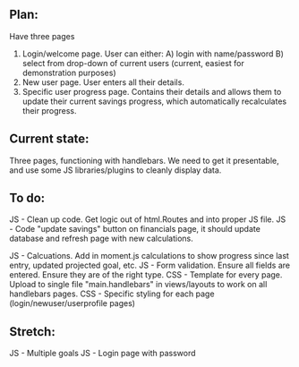 Plan:
-----
Have three pages
1) Login/welcome page.  User can either:
  A) login with name/password
  B) select from drop-down of current users (current, easiest for demonstration purposes)
2) New user page.  User enters all their details.
3) Specific user progress page.  Contains their details and allows them to update their current savings progress, which automatically recalculates their progress.


Current state:
---------------
Three pages, functioning with handlebars.  We need to get it presentable, and use some JS libraries/plugins to cleanly display data.


To do:
----------
JS - Clean up code.  Get logic out of html.Routes and into proper JS file.
JS - Code "update savings" button on financials page, it should update database and refresh page with new calculations.

JS - Calcuations.  Add in moment.js calculations to show progress since last entry, updated projected goal, etc.
JS - Form validation.  Ensure all fields are entered.  Ensure they are of the right type.
CSS - Template for every page.  Upload to single file "main.handlebars" in views/layouts to work on all handlebars pages.
CSS - Specific styling for each page (login/newuser/userprofile pages)


Stretch:
----------
JS - Multiple goals
JS - Login page with password